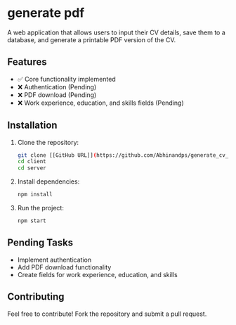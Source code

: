 # generate pdf

A  web application that allows users to input their CV details, save them to a database, and generate a printable PDF version of the CV.

## Features  
- ✅ Core functionality implemented  
- ❌ Authentication (Pending)  
- ❌ PDF download (Pending)  
- ❌ Work experience, education, and skills fields (Pending)  

## Installation  

1. Clone the repository:  
   ```sh
   git clone [[GitHub URL]](https://github.com/Abhinandps/generate_cv_project/)
   cd client
   cd server
   ```
2. Install dependencies:  
   ```sh
   npm install
   ```
3. Run the project:  
   ```sh
   npm start
   ```


## Pending Tasks  
- Implement authentication  
- Add PDF download functionality  
- Create fields for work experience, education, and skills  

## Contributing  
Feel free to contribute! Fork the repository and submit a pull request.  


